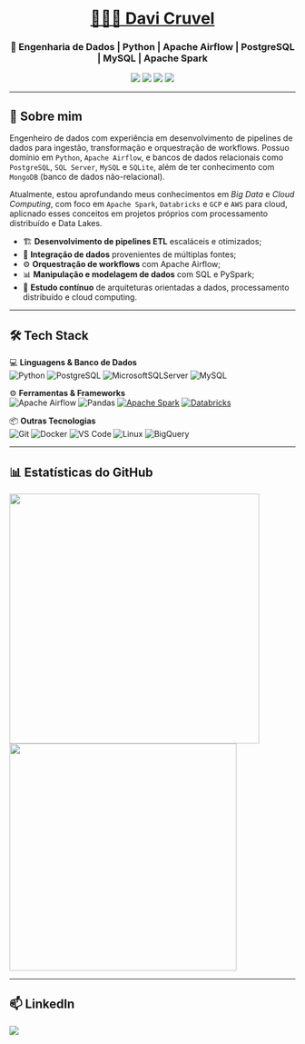 <h1 align="center"><a href="https://www.linkedin.com/in/davicruvel/" target="_blank">👨🏻‍💻 Davi Cruvel</a></h1>
<h3 align="center">🎲 Engenharia de Dados | Python | Apache Airflow | PostgreSQL | MySQL | Apache Spark </h3>

<p align="center">
  <img src="https://img.shields.io/badge/Python-3776AB?style=for-the-badge&logo=python&logoColor=FFD43B"/>
  <img src="https://img.shields.io/badge/Apache_Spark-E25A1C?style=for-the-badge&logo=apache-spark&logoColor=white"/>
  <img src="https://img.shields.io/badge/PostgreSQL-316192?style=for-the-badge&logo=postgresql&logoColor=white"/>
  <img src="https://img.shields.io/badge/Apache%20Airflow-017CEE?style=for-the-badge&logo=apache-airflow&logoColor=black"/>
</p>

---

## 🔎 **Sobre mim**
Engenheiro de dados com experiência em desenvolvimento de pipelines de dados para ingestão, transformação e orquestração de workflows. Possuo domínio em `Python`, `Apache Airflow`, e
bancos de dados relacionais como `PostgreSQL`, `SQL Server`, `MySQL` e `SQLite`, além de ter conhecimento com `MongoDB` (banco de dados não-relacional). <p>
Atualmente, estou aprofundando meus conhecimentos em *Big Data* e *Cloud Computing*, com foco em `Apache Spark`, `Databricks` e `GCP` e `AWS` para cloud, aplicnado esses conceitos
em projetos próprios com processamento distribuído e Data Lakes.

- 🏗️ **Desenvolvimento de pipelines ETL** escaláceis e otimizados;
- 🔄 **Integração de dados** provenientes de múltiplas fontes;
- ⚙️ **Orquestração de workflows** com Apache Airflow;
- 📊 **Manipulação e modelagem de dados** com SQL e PySpark;
- 🎯 **Estudo contínuo** de arquiteturas orientadas a dados, processamento distribuído e cloud computing.



---

## 🛠️ **Tech Stack**
💻 **Linguagens & Banco de Dados**  
![Python](https://img.shields.io/badge/Python-3776AB?style=&logo=python&logoColor=FFD43B)
![PostgreSQL](https://img.shields.io/badge/PostgreSQL-316192?style=&logo=postgresql&logoColor=white)
![MicrosoftSQLServer](https://img.shields.io/badge/Microsoft%20SQL%20Server-CC2927?style=&logo=microsoft%20sql%20server&logoColor=white)
![MySQL](https://img.shields.io/badge/MySQL-005C84?style=&logo=mysql&logoColor=black)

⚙️ **Ferramentas & Frameworks**  
![Apache Airflow](https://img.shields.io/badge/Apache%20Airflow-017CEE?style=&logo=apache-airflow&logoColor=black)
![Pandas](https://img.shields.io/badge/Pandas-150458?style=&logo=pandas&logoColor=white)
[![Apache Spark](https://img.shields.io/badge/Apache_Spark-E25A1C?logo=apache-spark&logoColor=white)](https://spark.apache.org/)
[![Databricks](https://img.shields.io/badge/Databricks-FF3621?style=&logo=Databricks&logoColor=white)](https://docs.databricks.com/gcp/pt/introduction/)

📦 **Outras Tecnologias**  
![Git](https://img.shields.io/badge/Git-F05032?style=&logo=git&logoColor=white)
![Docker](https://img.shields.io/badge/Docker-2496ED?style=&logo=docker&logoColor=white)
![VS Code](https://img.shields.io/badge/VS_Code-007ACC?logo=visual-studio-code&logoColor=white)
![Linux](https://img.shields.io/badge/Linux-FCC624?style=&logo=linux&logoColor=black)
![BigQuery](https://img.shields.io/badge/Google%20BigQuery-669DF6.svg?style=&logo=Google-BigQuery&logoColor=white)

---

## 📊 **Estatísticas do GitHub**
<p>
  <img width="440px" src="https://awesome-github-stats.azurewebsites.net/user-stats/DaviRic?cardType=github&theme=dark"/>
  <img width="400px" src="https://github-readme-stats.vercel.app/api/top-langs/?username=DaviRic&layout=compact&langs_count=8&theme=dark"/>
</p>

---

## 📫 **LinkedIn**
<p align="left">
  <a href="https://www.linkedin.com/in/davicruvel/" target="_blank">
    <img src="https://img.shields.io/badge/LinkedIn-0A66C2?style=for-the-badge&logo=linkedin&logoColor=white"/>
  </a>
</p>
